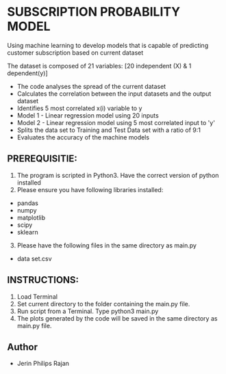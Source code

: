 # SUBSCRIPTION PROBABILITY MODEL
Using machine learning to develop models that is capable of predicting customer
subscription based on current dataset

The dataset is composed of 21 variables: [20 independent (X) & 1 dependent(y)]

* The code analyses the spread of the current dataset
* Calculates the correlation between the input datasets and the output dataset
* Identifies 5 most correlated x(i) variable to y
* Model 1 - Linear regression model using 20 inputs
* Model 2 - Linear regression model using 5 most correlated input to 'y'
* Splits the data set to Training and Test Data set with a ratio of 9:1
* Evaluates the accuracy of the machine models


## PREREQUISITIE:
1. The program is scripted in Python3. Have the correct version of
  python installed
2. Please ensure you have following libraries installed:
  * pandas
  * numpy
  * matplotlib
  * scipy
  * sklearn
3. Please have the following files in the same directory as main.py
  * data set.csv

## INSTRUCTIONS:
1. Load Terminal
2. Set current directory to the folder containing the main.py file.
3. Run script from a Terminal. Type python3 main.py
4. The plots generated by the code will be saved in the same directory
   as main.py file.

## Author
* Jerin Philips Rajan
